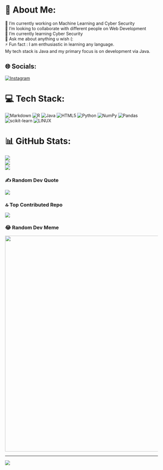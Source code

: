 # 💫 About Me:
🔭 I’m currently working on Machine Learning and Cyber Security<br>👯 I’m looking to collaborate with different people on Web Development<br>🌱 I’m currently learning Cyber Security<br>💬 Ask me about anything u wish (:<br>⚡ Fun fact : I am enthusiastic in learning any language.<br>My tech stack is Java and my primary focus is on development via Java.<br>


## 🌐 Socials:
[![Instagram](https://img.shields.io/badge/Instagram-%23E4405F.svg?logo=Instagram&logoColor=white)](https://instagram.com/arihanttnandi1011) 

# 💻 Tech Stack:
![Markdown](https://img.shields.io/badge/markdown-%23000000.svg?style=for-the-badge&logo=markdown&logoColor=white) ![R](https://img.shields.io/badge/r-%23276DC3.svg?style=for-the-badge&logo=r&logoColor=white) ![Java](https://img.shields.io/badge/java-%23ED8B00.svg?style=for-the-badge&logo=java&logoColor=white) ![HTML5](https://img.shields.io/badge/html5-%23E34F26.svg?style=for-the-badge&logo=html5&logoColor=white) ![Python](https://img.shields.io/badge/python-3670A0?style=for-the-badge&logo=python&logoColor=ffdd54) ![NumPy](https://img.shields.io/badge/numpy-%23013243.svg?style=for-the-badge&logo=numpy&logoColor=white) ![Pandas](https://img.shields.io/badge/pandas-%23150458.svg?style=for-the-badge&logo=pandas&logoColor=white) ![scikit-learn](https://img.shields.io/badge/scikit--learn-%23F7931E.svg?style=for-the-badge&logo=scikit-learn&logoColor=white) ![LINUX](https://img.shields.io/badge/Linux-FCC624?style=for-the-badge&logo=linux&logoColor=black)
# 📊 GitHub Stats:
![](https://github-readme-stats.vercel.app/api?username=ARIHANTT&theme=dark&hide_border=false&include_all_commits=true&count_private=true)<br/>
![](https://github-readme-streak-stats.herokuapp.com/?user=ARIHANTT&theme=dark&hide_border=false)<br/>
![](https://github-readme-stats.vercel.app/api/top-langs/?username=ARIHANTT&theme=dark&hide_border=false&include_all_commits=true&count_private=true&layout=compact)

### ✍️ Random Dev Quote
![](https://quotes-github-readme.vercel.app/api?type=horizontal&theme=merko)

### 🔝 Top Contributed Repo
![](https://github-contributor-stats.vercel.app/api?username=ARIHANTT&limit=5&theme=juicyfresh&combine_all_yearly_contributions=true)

### 😂 Random Dev Meme
<img src="https://rm.up.railway.app/" width="712px"/>

---
[![](https://visitcount.itsvg.in/api?id=ARIHANTT&icon=9&color=10)](https://visitcount.itsvg.in)



  
<!-- Proudly created with GPRM ( https://gprm.itsvg.in ) -->
